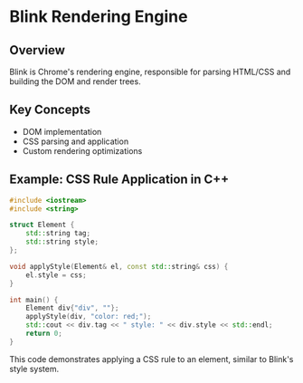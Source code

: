 # Blink Rendering Engine

## Overview
Blink is Chrome's rendering engine, responsible for parsing HTML/CSS and building the DOM and render trees.

## Key Concepts
- DOM implementation
- CSS parsing and application
- Custom rendering optimizations

## Example: CSS Rule Application in C++
```cpp
#include <iostream>
#include <string>

struct Element {
    std::string tag;
    std::string style;
};

void applyStyle(Element& el, const std::string& css) {
    el.style = css;
}

int main() {
    Element div{"div", ""};
    applyStyle(div, "color: red;");
    std::cout << div.tag << " style: " << div.style << std::endl;
    return 0;
}
```

This code demonstrates applying a CSS rule to an element, similar to Blink's style system.
